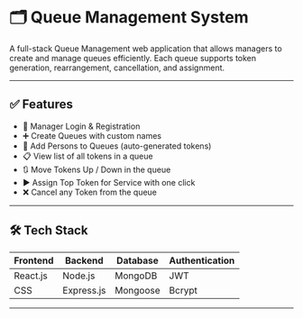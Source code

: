 # 🗂️ Queue Management System

A full-stack Queue Management web application that allows managers to create and manage queues efficiently. Each queue supports token generation, rearrangement, cancellation, and assignment.

---

## ✅ Features

- 👤 Manager Login & Registration
- ➕ Create Queues with custom names
- 🎫 Add Persons to Queues (auto-generated tokens)
- 📋 View list of all tokens in a queue
- 🔃 Move Tokens Up / Down in the queue
- ▶️ Assign Top Token for Service with one click
- ❌ Cancel any Token from the queue

---

## 🛠 Tech Stack

| Frontend       | Backend        | Database | Authentication |
|----------------|----------------|----------|----------------|
| React.js       | Node.js        | MongoDB  | JWT            |
| CSS            | Express.js     | Mongoose | Bcrypt         |

---
